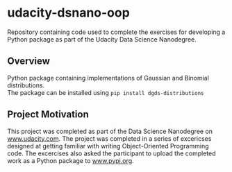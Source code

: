 # udacity-dsnano-oop
Repository containing code used to complete the exercises for developing a Python package as part of the Udacity Data Science Nanodegree.
## Overview
Python package containing implementations of Gaussian and Binomial distributions.<br />
The package can be installed using `pip install dgds-distributions`
## Project Motivation
This project was completed as part of the Data Science Nanodegree on www.udacity.com. The project was completed in a series of excericses designed at getting familiar with writing Object-Oriented Programming code.
The excercises also asked the participant to upload the completed work as a Python package to www.pypi.org. 
